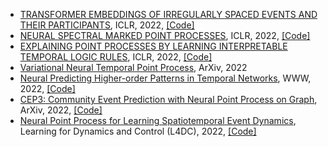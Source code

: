 * [TRANSFORMER EMBEDDINGS OF IRREGULARLY SPACED EVENTS AND THEIR PARTICIPANTS](https://openreview.net/pdf?id=Rty5g9imm7H), ICLR, 2022, [\[Code\]](https://github.com/yangalan123/anhp-andtt)
* [NEURAL SPECTRAL MARKED POINT PROCESSES](https://openreview.net/pdf?id=0rcbOaoBXbg), ICLR, 2022, [\[Code\]](https://github.com/meowoodie/Neural-Spectral-Marked-Point-Processes)
* [EXPLAINING POINT PROCESSES BY LEARNING INTERPRETABLE TEMPORAL LOGIC RULES](https://openreview.net/pdf?id=P07dq7iSAGr), ICLR, 2022, [\[Code\]](https://github.com/FengMingquan-sjtu/Logic_Point_Processes_ICLR)
* [Variational Neural Temporal Point Process](https://arxiv.org/pdf/2202.10585v1.pdf), ArXiv, 2022
* [Neural Predicting Higher-order Patterns in Temporal Networks](https://arxiv.org/pdf/2106.06039.pdf), WWW, 2022, [\[Code\]](https://github.com/Graph-COM/Neural_Higher-order_Pattern_Prediction)
* [CEP3: Community Event Prediction with Neural Point Process on Graph](https://arxiv.org/pdf/2205.10624.pdf), ArXiv, 2022, [\[Code\]](https://github.com/WangXuhongCN/CEP3)
* [Neural Point Process for Learning Spatiotemporal Event Dynamics](https://proceedings.mlr.press/v168/zhou22a/zhou22a.pdf), Learning for Dynamics and Control (L4DC), 2022, [\[Code\]](https://github.com/Rose-STL-Lab/DeepSTPP)
